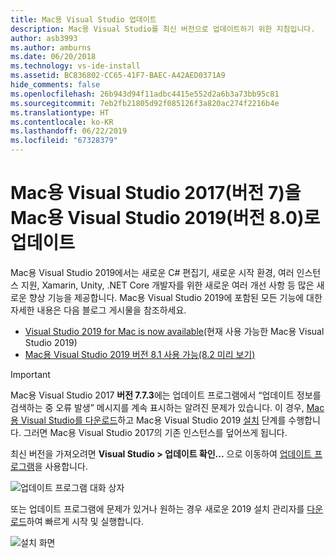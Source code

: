 ```yaml
---
title: Mac용 Visual Studio 업데이트
description: Mac용 Visual Studio를 최신 버전으로 업데이트하기 위한 지침입니다.
author: asb3993
ms.author: amburns
ms.date: 06/20/2018
ms.technology: vs-ide-install
ms.assetid: BC836802-CC65-41F7-BAEC-A42AED0371A9
hide_comments: false
ms.openlocfilehash: 26b943d94f11adbc4415e552d2a6b3a73bb95c81
ms.sourcegitcommit: 7eb2fb21805d92f085126f3a820ac274f2216b4e
ms.translationtype: HT
ms.contentlocale: ko-KR
ms.lasthandoff: 06/22/2019
ms.locfileid: "67328379"
---
```

# <a name="update-visual-studio-2017-for-mac-version-7-to-visual-studio-2019-for-mac-version-80"></a>Mac용 Visual Studio 2017(버전 7)을 Mac용 Visual Studio 2019(버전 8.0)로 업데이트

Mac용 Visual Studio 2019에서는 새로운 C# 편집기, 새로운 시작 환경, 여러 인스턴스 지원, Xamarin, Unity, .NET Core 개발자를 위한 새로운 여러 개선 사항 등 많은 새로운 향상 기능을 제공합니다. Mac용 Visual Studio 2019에 포함된 모든 기능에 대한 자세한 내용은 다음 블로그 게시물을 참조하세요.

- [Visual Studio 2019 for Mac is now available](https://devblogs.microsoft.com/visualstudio/visual-studio-2019-for-mac-is-now-available/)(현재 사용 가능한 Mac용 Visual Studio 2019)
- [Mac용 Visual Studio 2019 버전 8.1 사용 가능(8.2 미리 보기)](https://devblogs.microsoft.com/visualstudio/visual-studio-2019-for-mac-version-8-1-is-now-available-and-a-preview-for-8-2/)

> [!IMPORTANT]
> Mac용 Visual Studio 2017 **버전 7.7.3**에는 업데이트 프로그램에서 “업데이트 정보를 검색하는 중 오류 발생” 메시지를 계속 표시하는 알려진 문제가 있습니다. 이 경우, [Mac용 Visual Studio를 다운로드](https://visualstudio.microsoft.com/vs/mac/)하고 Mac용 Visual Studio 2019 [설치](https://docs.microsoft.com/visualstudio/mac/installation?view=vsmac-2019) 단계를 수행합니다. 그러면 Mac용 Visual Studio 2017의 기존 인스턴스를 덮어쓰게 됩니다.

최신 버전을 가져오려면 **Visual Studio > 업데이트 확인...** 으로 이동하여 [업데이트 프로그램](https://docs.microsoft.com/visualstudio/mac/update?view=vsmac-2017)을 사용합니다.

![업데이트 프로그램 대화 상자](media/update-vsmac-updater.png)

또는 업데이트 프로그램에 문제가 있거나 원하는 경우 새로운 2019 설치 관리자를 [다운로드](https://visualstudio.microsoft.com/vs/mac/)하여 빠르게 시작 및 실행합니다.

![설치 화면](media/update-vsmac-installer.png)